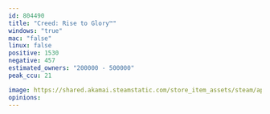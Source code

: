 ```yaml
---
id: 804490
title: "Creed: Rise to Glory™"
windows: "true"
mac: "false"
linux: false
positive: 1530
negative: 457
estimated_owners: "200000 - 500000"
peak_ccu: 21

image: https://shared.akamai.steamstatic.com/store_item_assets/steam/apps/804490/header.jpg?t=1604620966
opinions:
---
```


